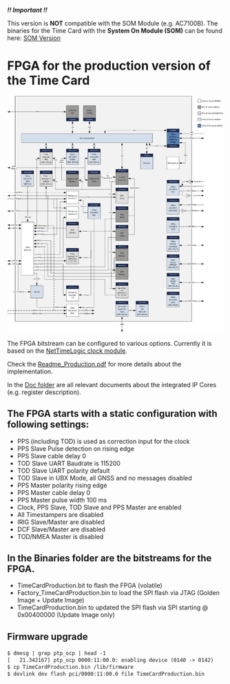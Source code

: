 ***!! Important !!***

This version is **NOT** compatible with the SOM Module (e.g. AC7100B).
The binaries for the Time Card with the **System On Module (SOM)** can be found here:
[SOM Version](../../../SOM)


# FPGA for the production version of the Time Card
![Production Time Card FPGA](Production_TimeCard_FPGA.png)

The FPGA bitstream can be configured to various options. Currently it is based on the [NetTimeLogic clock module](https://www.nettimelogic.com/clock-products.php). <br />

Check the [Readme_Production.pdf](Readme_Production.pdf) for more details about the implementation. <br />

In the [Doc folder](../../../SOM/FPGA/Doc) are all relevant documents about the integrated IP Cores (e.g. register description). <br />

## The FPGA starts with a static configuration with following settings: ##
* PPS (including TOD) is used as correction input for the clock  
* PPS Slave Pulse detection on rising edge
* PPS Slave cable delay 0
* TOD Slave UART Baudrate is 115200
* TOD Slave UART polarity default
* TOD Slave in UBX Mode, all GNSS and no messages disabled
* PPS Master polarity rising edge
* PPS Master cable delay 0
* PPS Master pulse width 100 ms
* Clock, PPS Slave, TOD Slave and PPS Master are enabled
* All Timestampers are disabled
* IRIG Slave/Master are disabled
* DCF Slave/Master are disabled
* TOD/NMEA Master is disabled

## In the Binaries folder are the bitstreams for the FPGA. ## 
* TimeCardProduction.bit to flash the FPGA (volatile)
* Factory_TimeCardProduction.bin to load the SPI flash via JTAG (Golden Image + Update Image)
* TimeCardProduction.bin to updated the SPI flash via SPI starting @ 0x00400000 (Update Image only)
    
## Firmware upgrade
```
$ dmesg | grep ptp_ocp | head -1
[   21.342167] ptp_ocp 0000:11:00.0: enabling device (0140 -> 0142)
$ cp TimeCardProduction.bin /lib/firmware
$ devlink dev flash pci/0000:11:00.0 file TimeCardProduction.bin
```
